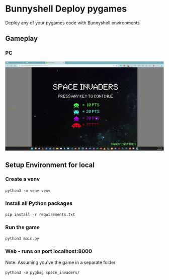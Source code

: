 # Bunnyshell Deploy pygames

Deploy any of your pygames code with Bunnyshell environments

## Gameplay

### PC

![PC Gameplay](./images/gameplay.gif)


## Setup Environment for local

### Create a venv

`python3 -m venv venv`

### Install all Python packages

`pip install -r requirements.txt`

### Run the game

`python3 main.py`

### Web - runs on port localhost:8000

Note: Assuming you've the game in a separate folder

`python3 -m pygbag space_invaders/`
